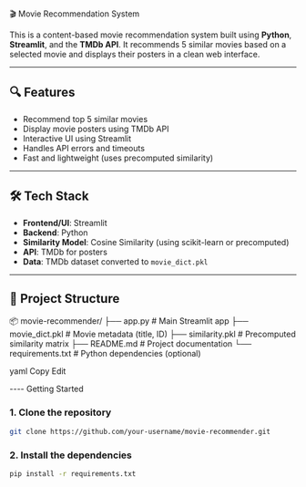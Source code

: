 🎬 Movie Recommendation System

This is a content-based movie recommendation system built using **Python**, **Streamlit**, and the **TMDb API**. It recommends 5 similar movies based on a selected movie and displays their posters in a clean web interface.

---

## 🔍 Features

- Recommend top 5 similar movies
- Display movie posters using TMDb API
- Interactive UI using Streamlit
- Handles API errors and timeouts
- Fast and lightweight (uses precomputed similarity)

---

## 🛠️ Tech Stack

- **Frontend/UI**: Streamlit
- **Backend**: Python
- **Similarity Model**: Cosine Similarity (using scikit-learn or precomputed)
- **API**: TMDb for posters
- **Data**: TMDb dataset converted to `movie_dict.pkl`

---

## 📁 Project Structure

📦 movie-recommender/
├── app.py # Main Streamlit app
├── movie_dict.pkl # Movie metadata (title, ID)
├── similarity.pkl # Precomputed similarity matrix
├── README.md # Project documentation
└── requirements.txt # Python dependencies (optional)

yaml
Copy
Edit

---- Getting Started

### 1. Clone the repository

```bash
git clone https://github.com/your-username/movie-recommender.git
```

### 2. Install the dependencies
```bash
pip install -r requirements.txt
```

